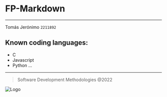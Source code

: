 # FP-Markdown
---
Tomás Jerónimo
`2211892`
## Known coding languages: ##
- C 
- Javascript
- Python
...
---
>Software Development Methodologies @2022

![Logo](https://www.ipleiria.pt/wp-content/themes/ipleiria/img/logo_ipl_header.png)



